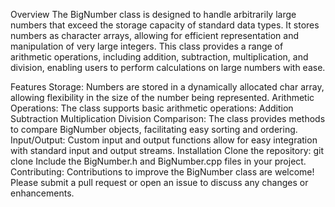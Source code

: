 Overview
The BigNumber class is designed to handle arbitrarily large numbers that exceed the storage capacity of standard data types. It stores numbers as character arrays, allowing for efficient representation and manipulation of very large integers. This class provides a range of arithmetic operations, including addition, subtraction, multiplication, and division, enabling users to perform calculations on large numbers with ease.

Features
Storage: Numbers are stored in a dynamically allocated char array, allowing flexibility in the size of the number being represented.
Arithmetic Operations: The class supports basic arithmetic operations:
Addition
Subtraction
Multiplication
Division
Comparison: The class provides methods to compare BigNumber objects, facilitating easy sorting and ordering.
Input/Output: Custom input and output functions allow for easy integration with standard input and output streams.
Installation
Clone the repository: git clone <repository-url>
Include the BigNumber.h and BigNumber.cpp files in your project.
Contributing: 
Contributions to improve the BigNumber class are welcome! Please submit a pull request or open an issue to discuss any changes or enhancements.
